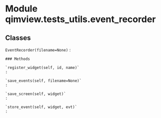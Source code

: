 Module qimview.tests_utils.event_recorder
=========================================

Classes
-------

`EventRecorder(filename=None)`
:   

    ### Methods

    `register_widget(self, id, name)`
    :

    `save_events(self, filename=None)`
    :

    `save_screen(self, widget)`
    :

    `store_event(self, widget, evt)`
    :